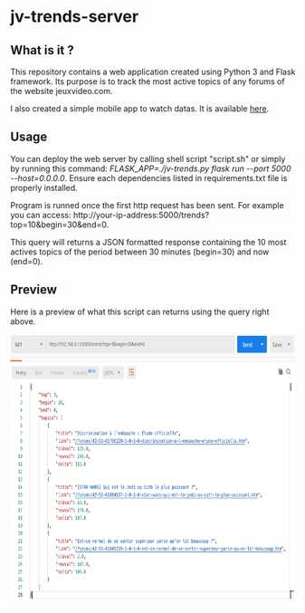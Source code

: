 # jv-trends-server

## What is it ?

This repository contains a web application created using Python 3 and Flask framework.
Its purpose is to track the most active topics of any forums of the website jeuxvideo.com.

I also created a simple mobile app to watch datas. It is available [here](https://github.com/BMatthai/jv-trends-client-mobile/blob/master/README.md).

## Usage

You can deploy the web server by calling shell script "script.sh" or simply by running this command: 
*FLASK_APP=./jv-trends.py flask run --port 5000 --host=0.0.0.0*.
Ensure each dependencies listed in requirements.txt file is properly installed.

Program is runned once the first http request has been sent.
For example you can access: http://your-ip-address:5000/trends?top=10&begin=30&end=0.

This query will returns a JSON formatted response containing the 10 most actives topics of the period between 30 minutes (begin=30) and now (end=0).

## Preview
Here is a preview of what this script can returns using the query right above.

<img src="https://github.com/BMatthai/jv-trends-server/blob/master/resources/jv-trends-server-preview-1.png?raw=true" height="480" />
